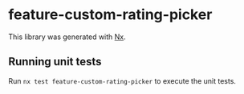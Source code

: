 # feature-custom-rating-picker

This library was generated with [Nx](https://nx.dev).

## Running unit tests

Run `nx test feature-custom-rating-picker` to execute the unit tests.
